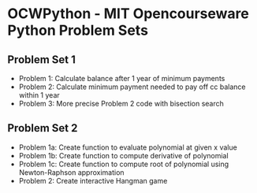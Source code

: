 # OCWPython - MIT Opencourseware Python Problem Sets

## Problem Set 1
- Problem 1: Calculate balance after 1 year of minimum payments
- Problem 2: Calculate minimum payment needed to pay off cc balance within 1 year
- Problem 3: More precise Problem 2 code with bisection search

## Problem Set 2
- Problem 1a: Create function to evaluate polynomial at given x value
- Problem 1b: Create function to compute derivative of polynomial
- Problem 1c: Create function to compute root of polynomial using Newton-Raphson approximation
- Problem 2: Create interactive Hangman game